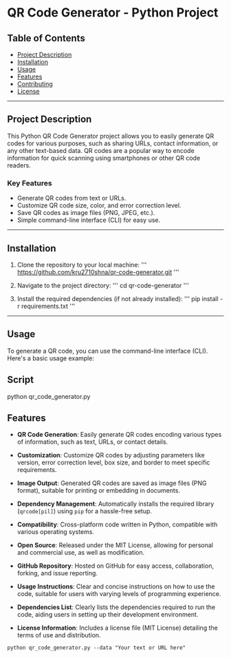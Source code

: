 # QR Code Generator - Python Project

## Table of Contents
- [Project Description](https://github.com/kru2710shna/QR-Code-Generator-)
- [Installation](https://pypi.org/project/qrcode/)
- [Usage](#Usage)
- [Features](#Features)
- [Contributing](https://www.geeksforgeeks.org/python-generate-qr-code-using-pyqrcode-module/)
- [License](#license)

---

## Project Description

This Python QR Code Generator project allows you to easily generate QR codes for various purposes, such as sharing URLs, contact information, or any other text-based data. QR codes are a popular way to encode information for quick scanning using smartphones or other QR code readers.

### Key Features
- Generate QR codes from text or URLs.
- Customize QR code size, color, and error correction level.
- Save QR codes as image files (PNG, JPEG, etc.).
- Simple command-line interface (CLI) for easy use.

---

## Installation

1. Clone the repository to your local machine:
   '''
   https://github.com/kru2710shna/qr-code-generator.git
   '''

2. Navigate to the project directory:
   '''
   cd qr-code-generator
   '''

4. Install the required dependencies (if not already installed):
   '''
   pip install -r requirements.txt
   '''
---

## Usage

To generate a QR code, you can use the command-line interface (CLI). Here's a basic usage example:

## Script

python qr_code_generator.py

## Features

- **QR Code Generation**: Easily generate QR codes encoding various types of information, such as text, URLs, or contact details.

- **Customization**: Customize QR codes by adjusting parameters like version, error correction level, box size, and border to meet specific requirements.

- **Image Output**: Generated QR codes are saved as image files (PNG format), suitable for printing or embedding in documents.

- **Dependency Management**: Automatically installs the required library (`qrcode[pil]`) using `pip` for a hassle-free setup.

- **Compatibility**: Cross-platform code written in Python, compatible with various operating systems.

- **Open Source**: Released under the MIT License, allowing for personal and commercial use, as well as modification.

- **GitHub Repository**: Hosted on GitHub for easy access, collaboration, forking, and issue reporting.

- **Usage Instructions**: Clear and concise instructions on how to use the code, suitable for users with varying levels of programming experience.

- **Dependencies List**: Clearly lists the dependencies required to run the code, aiding users in setting up their development environment.

- **License Information**: Includes a license file (MIT License) detailing the terms of use and distribution.

```shell
python qr_code_generator.py --data "Your text or URL here"
